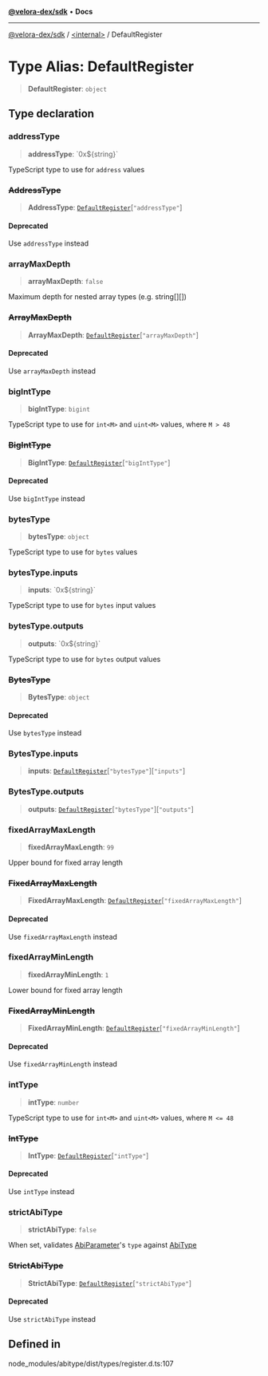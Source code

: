 [**@velora-dex/sdk**](../../README.md) • **Docs**

***

[@velora-dex/sdk](../../globals.md) / [\<internal\>](../README.md) / DefaultRegister

# Type Alias: DefaultRegister

> **DefaultRegister**: `object`

## Type declaration

### addressType

> **addressType**: \`0x$\{string\}\`

TypeScript type to use for `address` values

### ~~AddressType~~

> **AddressType**: [`DefaultRegister`](DefaultRegister.md)\[`"addressType"`\]

#### Deprecated

Use `addressType` instead

### arrayMaxDepth

> **arrayMaxDepth**: `false`

Maximum depth for nested array types (e.g. string[][])

### ~~ArrayMaxDepth~~

> **ArrayMaxDepth**: [`DefaultRegister`](DefaultRegister.md)\[`"arrayMaxDepth"`\]

#### Deprecated

Use `arrayMaxDepth` instead

### bigIntType

> **bigIntType**: `bigint`

TypeScript type to use for `int<M>` and `uint<M>` values, where `M > 48`

### ~~BigIntType~~

> **BigIntType**: [`DefaultRegister`](DefaultRegister.md)\[`"bigIntType"`\]

#### Deprecated

Use `bigIntType` instead

### bytesType

> **bytesType**: `object`

TypeScript type to use for `bytes` values

### bytesType.inputs

> **inputs**: \`0x$\{string\}\`

TypeScript type to use for `bytes` input values

### bytesType.outputs

> **outputs**: \`0x$\{string\}\`

TypeScript type to use for `bytes` output values

### ~~BytesType~~

> **BytesType**: `object`

#### Deprecated

Use `bytesType` instead

### BytesType.inputs

> **inputs**: [`DefaultRegister`](DefaultRegister.md)\[`"bytesType"`\]\[`"inputs"`\]

### BytesType.outputs

> **outputs**: [`DefaultRegister`](DefaultRegister.md)\[`"bytesType"`\]\[`"outputs"`\]

### fixedArrayMaxLength

> **fixedArrayMaxLength**: `99`

Upper bound for fixed array length

### ~~FixedArrayMaxLength~~

> **FixedArrayMaxLength**: [`DefaultRegister`](DefaultRegister.md)\[`"fixedArrayMaxLength"`\]

#### Deprecated

Use `fixedArrayMaxLength` instead

### fixedArrayMinLength

> **fixedArrayMinLength**: `1`

Lower bound for fixed array length

### ~~FixedArrayMinLength~~

> **FixedArrayMinLength**: [`DefaultRegister`](DefaultRegister.md)\[`"fixedArrayMinLength"`\]

#### Deprecated

Use `fixedArrayMinLength` instead

### intType

> **intType**: `number`

TypeScript type to use for `int<M>` and `uint<M>` values, where `M <= 48`

### ~~IntType~~

> **IntType**: [`DefaultRegister`](DefaultRegister.md)\[`"intType"`\]

#### Deprecated

Use `intType` instead

### strictAbiType

> **strictAbiType**: `false`

When set, validates [AbiParameter](../namespaces/home_velenir-gnx570_Projects_Paraswap_paraswap-sdk_node_modules_web3-types_lib_commonjs_index/type-aliases/AbiParameter.md)'s `type` against [AbiType](AbiType.md)

### ~~StrictAbiType~~

> **StrictAbiType**: [`DefaultRegister`](DefaultRegister.md)\[`"strictAbiType"`\]

#### Deprecated

Use `strictAbiType` instead

## Defined in

node\_modules/abitype/dist/types/register.d.ts:107
